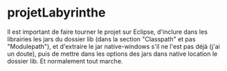 # projetLabyrinthe
Il est important de faire tourner le projet sur Eclipse, d'inclure dans les librairies les jars du dossier lib (dans la section "Classpath" et pas "Modulepath"),
et d'extraire le jar native-windows s'il ne l'est pas déjà (j'ai un doute), puis de mettre dans les options des jars dans native location le dossier lib. 
Et normalement tout marche.
